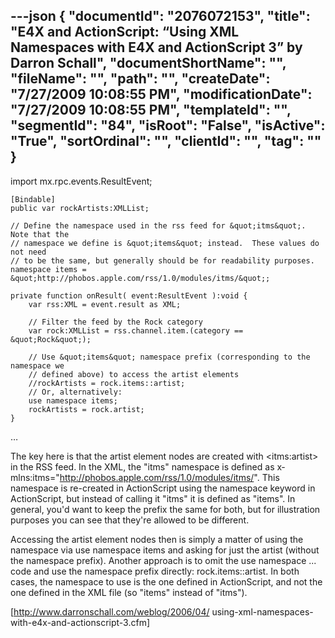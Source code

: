 ---json
{
  "documentId": "2076072153",
  "title": "E4X and ActionScript: “Using XML Namespaces with E4X and ActionScript 3” by Darron Schall",
  "documentShortName": "",
  "fileName": "",
  "path": "",
  "createDate": "7/27/2009 10:08:55 PM",
  "modificationDate": "7/27/2009 10:08:55 PM",
  "templateId": "",
  "segmentId": "84",
  "isRoot": "False",
  "isActive": "True",
  "sortOrdinal": "",
  "clientId": "",
  "tag": ""
}
---

import mx.rpc.events.ResultEvent;

    [Bindable]
    public var rockArtists:XMLList;

    // Define the namespace used in the rss feed for &quot;itms&quot;.  Note that the
    // namespace we define is &quot;items&quot; instead.  These values do not need
    // to be the same, but generally should be for readability purposes.
    namespace items = &quot;http://phobos.apple.com/rss/1.0/modules/itms/&quot;;

    private function onResult( event:ResultEvent ):void {  
        var rss:XML = event.result as XML;  
 
        // Filter the feed by the Rock category  
        var rock:XMLList = rss.channel.item.(category == &quot;Rock&quot;);  

        // Use &quot;items&quot; namespace prefix (corresponding to the namespace we  
        // defined above) to access the artist elements  
        //rockArtists = rock.items::artist;  
        // Or, alternatively:  
        use namespace items;  
        rockArtists = rock.artist;  
    }

…

The key here is that the artist element nodes are created with &lt;itms:artist&gt; in the RSS feed. In the XML, the &quot;itms&quot; namespace is defined as x­mlns:itms=&quot;http://phobos.apple.com/rss/1.0/modules/itms/&quot;. This namespace is re-created in ActionScript using the namespace keyword in ActionScript, but instead of calling it &quot;itms&quot; it is defined as &quot;items&quot;. In general, you'd want to keep the prefix the same for both, but for illustration purposes you can see that they're allowed to be different.

Accessing the artist element nodes then is simply a matter of using the namespace via use namespace items and asking for just the artist (without the namespace prefix). Another approach is to omit the use namespace ... code and use the namespace prefix directly: rock.items::artist. In both cases, the namespace to use is the one defined in ActionScript, and not the one defined in the XML file (so &quot;items&quot; instead of &quot;itms&quot;).

[http://www.darronschall.com/weblog/2006/04/
    using-xml-namespaces-with-e4x-and-actionscript-3.cfm]
